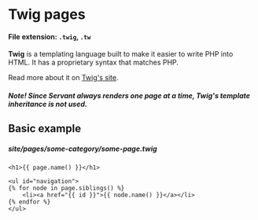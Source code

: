 
# Twig pages

#### File extension: `.twig`, `.tw`

**Twig** is a templating language built to make it easier to write PHP into HTML. It has a proprietary syntax that matches PHP.

Read more about it on [Twig's site](http://twig.sensiolabs.org/doc/templates.html).

##### **Note!** Since Servant always renders one page at a time, Twig's template inheritance is not used.



## Basic example

##### site/pages/some-category/some-page.twig

	<h1>{{ page.name() }}</h1>

	<ul id="navigation">
	{% for node in page.siblings() %}
		<li><a href="{{ id }}">{{ node.name() }}</a></li>
	{% endfor %}
	</ul>
